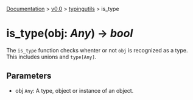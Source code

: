 [Documentation](/docs/documentation.md) >
 [v0.0](/docs/0.0/version.md) >
  [typingutils](/docs/0.0/typingutils/module.md) >
   is_type

# is_type(obj: _Any_) -> _bool_

The `is_type` function checks whenter or not `obj` is recognized as a type. This includes unions and `type[Any]`.

## Parameters

- obj `Any`: A type, object or instance of an object.